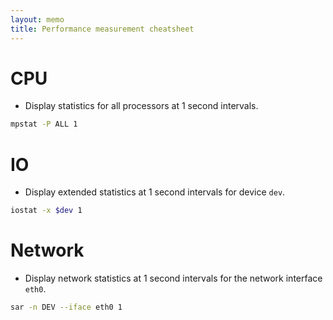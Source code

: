 ```yaml
---
layout: memo
title: Performance measurement cheatsheet
---
```


# CPU
- Display statistics for all processors at 1 second intervals.
```sh
mpstat -P ALL 1
```

# IO
- Display extended statistics at 1 second intervals for device `dev`.
```sh
iostat -x $dev 1
```

# Network
- Display network statistics at 1 second intervals for the network interface `eth0`.
```sh
sar -n DEV --iface eth0 1
```
